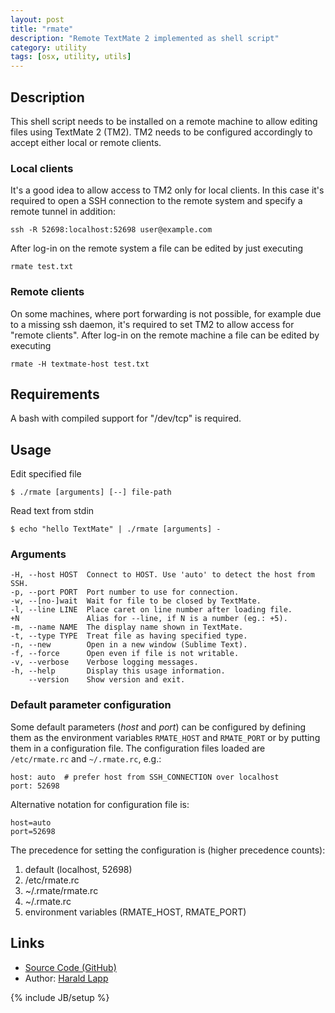 ```yaml
---
layout: post
title: "rmate"
description: "Remote TextMate 2 implemented as shell script"
category: utility
tags: [osx, utility, utils]
---
```


## Description

This shell script needs to be installed on a remote machine to allow editing files
using TextMate 2 (TM2). TM2 needs to be configured accordingly to accept either local
or remote clients.

### Local clients

It's a good idea to allow access to TM2 only for local clients. In this case it's required
to open a SSH connection to the remote system and specify a remote tunnel in addition:

    ssh -R 52698:localhost:52698 user@example.com

After log-in on the remote system a file can be edited by just executing

    rmate test.txt

### Remote clients

On some machines, where port forwarding is not possible, for example due to a missing ssh
daemon, it's required to set TM2 to allow access for "remote clients". After log-in on the
remote machine a file can be edited by executing

    rmate -H textmate-host test.txt

## Requirements

A bash with compiled support for "/dev/tcp" is required.

## Usage

Edit specified file

    $ ./rmate [arguments] [--] file-path

Read text from stdin

    $ echo "hello TextMate" | ./rmate [arguments] -

### Arguments

    -H, --host HOST  Connect to HOST. Use 'auto' to detect the host from SSH.
    -p, --port PORT  Port number to use for connection.
    -w, --[no-]wait  Wait for file to be closed by TextMate.
    -l, --line LINE  Place caret on line number after loading file.
    +N               Alias for --line, if N is a number (eg.: +5).
    -m, --name NAME  The display name shown in TextMate.
    -t, --type TYPE  Treat file as having specified type.
    -n, --new        Open in a new window (Sublime Text).
    -f, --force      Open even if file is not writable.
    -v, --verbose    Verbose logging messages.
    -h, --help       Display this usage information.
        --version    Show version and exit.


### Default parameter configuration

Some default parameters (_host_ and _port_) can be configured by defining them
as the environment variables `RMATE_HOST` and `RMATE_PORT` or by putting them
in a configuration file. The configuration files loaded are `/etc/rmate.rc`
and `~/.rmate.rc`, e.g.:

    host: auto  # prefer host from SSH_CONNECTION over localhost
    port: 52698

Alternative notation for configuration file is:

    host=auto
    port=52698

The precedence for setting the configuration is (higher precedence counts):

1. default (localhost, 52698)
2. /etc/rmate.rc
3. ~/.rmate/rmate.rc
4. ~/.rmate.rc
5. environment variables (RMATE\_HOST, RMATE\_PORT)

## Links

* [Source Code (GitHub)](https://github.com/aurora/rmate)
* Author: [Harald Lapp](https://github.com/aurora)

{% include JB/setup %}

